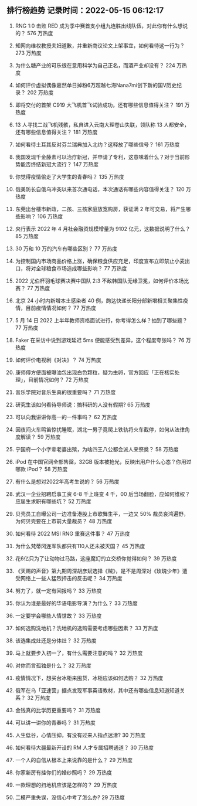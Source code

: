 
## 排行榜趋势 记录时间：2022-05-15 06:12:17
  
  1. RNG 1:0 击败 RED 成为季中赛首支小组九连胜出线队伍，对此你有什么想说的？ 576 万热度
    
  2. 知网向维权教授夫妇道歉，并重新商议论文上架事宜，如何看待这一行为？ 273 万热度
    
  3. 为什么糖产业的可乐很在意用科学为自己正名，而酒产业却没有？ 224 万热度
    
  4. 如何评价虚拟偶像嘉然单日掉粉6万超越七海Nana7mi创下新的国V历史纪录？ 202 万热度
    
  5. 即将交付的首架 C919 大飞机首飞试验成功，还有哪些信息值得关注？ 191 万热度
    
  6. 13 人寻找二战飞机残骸，私自进入云南大理苍山失联，领队称 13 人都安全，还有哪些信息值得关注？ 181 万热度
    
  7. 如何看待土耳其反对芬兰瑞典加入北约？这释放了哪些信号？ 161 万热度
    
  8. 我国发现千金藤素可以治疗新冠，并申请了专利，这意味着什么？对于当前形势能否终结新冠大流行？ 147 万热度
    
  9. 你觉得疫情偷走了大学生的青春吗？ 135 万热度
    
  10. 俄美防长自俄乌冲突以来首次通电话，本次通话有哪些内容值得关注？ 120 万热度
    
  11. 东莞出台楼市新政，二孩、三孩家庭放宽购房，获证满 2 年可交易，将产生哪些影响？ 106 万热度
    
  12. 央行表示 2022 年 4 月社会融资规模增量为 9102 亿元，这数据说明了什么？ 85 万热度
    
  13. 30 万和 10 万的汽车有哪些区别？ 77 万热度
    
  14. 为控制国内市场商品价格上涨，确保粮食供应充足，印度宣布立即禁止小麦出口，将对全球粮食市场造成哪些影响？ 77 万热度
    
  15. 2022 尤伯杯羽毛球赛决赛中国队 2:3 不敌韩国队无缘卫冕，如何评价本场比赛？ 77 万热度
    
  16. 北京 24 小时内新增本土感染者 40 例，韵达快递长阳分部新增相关聚集性疫情，目前疫情情况如何？ 77 万热度
    
  17. 5 月 14 日 2022 上半年教师资格面试进行，你考得怎么样？抽到了哪些题？ 77 万热度
    
  18. Faker 在采访中说到游戏延迟 5ms 便能感受到差异，这个程度夸张吗？ 76 万热度
    
  19. 如何评价电视剧《对决》？ 74 万热度
    
  20. 康师傅方便面被曝油包出现白色颗粒，疑为虫卵，官方回应「正在核实处理」，目前情况如何？ 72 万热度
    
  21. 音乐学院对音乐生真的很重要吗？ 71 万热度
    
  22. 研究生该如何看待导师说：搞科研的人没有假期? 65 万热度
    
  23. 可以向我讲讲你高一的一件事吗？ 62 万热度
    
  24. 因夜间火车鸣笛惊扰睡眠，湖北一男子竟爬上铁轨将火车截停，如何从法律角度解读？ 59 万热度
    
  25. 宁国府一个小字辈老婆出殡，为啥四王八公都会派人来祭奠？ 58 万热度
    
  26. iPod 在中国官网全部售罄，32GB 版本被抢光，反映出用户什么心态？你用过哪款 iPod？ 58 万热度
    
  27. 有什么是想对2022年高考生说的？ 56 万热度
    
  28. 武汉一企业招聘启事工资 6-8 千上班变 4 千，00 后当场翻脸，应如何维权？应届生求职有哪些坑？ 52 万热度
    
  29. 贝壳员工自曝公司一边准备港股上市歌舞生平，一边又 50% 裁员哀鸿遍野，为何贝壳要在上市前大量裁员？ 48 万热度
    
  30. 如何看待 2022 MSI RNG 重赛这件事？ 47 万热度
    
  31. 为什么梵蒂冈连军队都只有110人还未被灭国？ 45 万热度
    
  32. 花6亿只为了让动物过马路，这座魔幻的立交桥你觉得如何？ 39 万热度
    
  33. 《天赐的声音》第九期周深胡彦斌选择《贼》，是不是周深对《玫瑰少年》遭受网络上一些人猛烈抨击的反击呢？ 34 万热度
    
  34. 努力了，就一定有回报吗？ 33 万热度
    
  35. 你认为谁是最好的华语电影导演？为什么？ 33 万热度
    
  36. 一定要学会哪些人情世故？ 33 万热度
    
  37. 如何选购洗地机？洗地机的选购需要考虑哪些因素？ 33 万热度
    
  38. 该选集成灶还是分体灶？ 32 万热度
    
  39. 马上就要步入初一了，有什么需要注意的吗？ 32 万热度
    
  40. 对你而言孤独是什么？ 32 万热度
    
  41. 疫情情况下，想买台冰柜来囤货，冰柜应该如何选购？ 32 万热度
    
  42. 俄军在乌「亚速营」据点发现军事英语教材，其中还有哪些信息知道知道关系？ 32 万热度
    
  43. 金钱真的比学历更重要吗？ 31 万热度
    
  44. 可以讲一讲你的青春吗？ 31 万热度
    
  45. 人生低谷，心情压抑，有没有过来人指点迷津? 30 万热度
    
  46. 如何看待大疆最新开设的 RM 人才专属招聘通道？ 30 万热度
    
  47. 一个人的自信从根本上来说靠的是什么？ 29 万热度
    
  48. 你家新房有挂你们的婚纱照吗？ 29 万热度
    
  49. 一款理想的扫地机应该是怎样的？ 29 万热度
    
  50. 二模严重失误，没信心中考了怎么办? 29 万热度
    